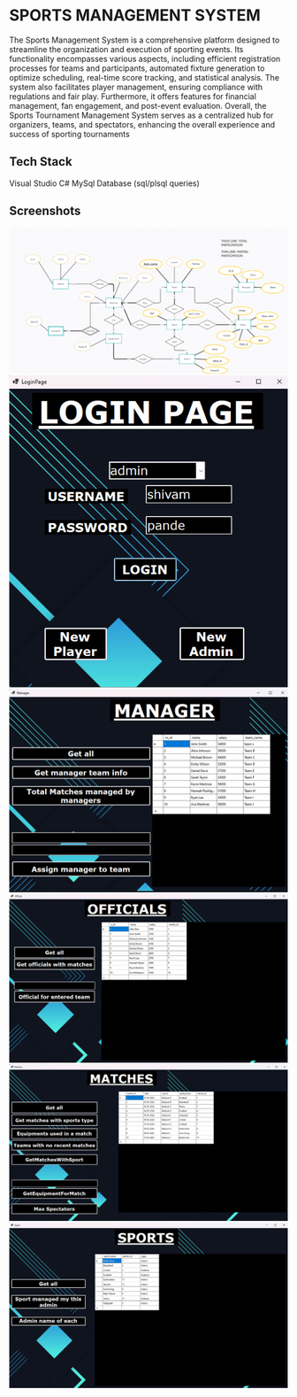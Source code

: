# SPORTS MANAGEMENT SYSTEM

The Sports  Management System is a comprehensive platform designed to streamline
the organization and execution of sporting events. Its functionality encompasses various aspects,
including efficient registration processes for teams and participants, automated fixture generation
to optimize scheduling, real-time score tracking, and statistical analysis. The system also facilitates
player management, ensuring compliance with regulations and fair play. Furthermore, it offers
features for financial management, fan engagement, and post-event evaluation. Overall, the Sports
Tournament Management System serves as a centralized hub for organizers, teams, and spectators,
enhancing the overall experience and success of sporting tournaments

## Tech Stack

Visual Studio C#
MySql Database (sql/plsql queries)

## Screenshots

![App Screenshot](https://github.com/ShivamPande18/SportManagementSystem/blob/main/Screenshot/er.png)
![App Screenshot](https://github.com/ShivamPande18/SportManagementSystem/blob/main/Screenshot/img%20(1).jpeg)
![App Screenshot](https://github.com/ShivamPande18/SportManagementSystem/blob/main/Screenshot/img%20(2).jpeg)
![App Screenshot](https://github.com/ShivamPande18/SportManagementSystem/blob/main/Screenshot/img%20(3).jpeg)
![App Screenshot](https://github.com/ShivamPande18/SportManagementSystem/blob/main/Screenshot/img%20(4).jpeg)
![App Screenshot](https://github.com/ShivamPande18/SportManagementSystem/blob/main/Screenshot/img%20(5).jpeg)
